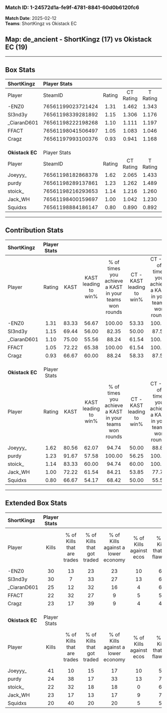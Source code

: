 ### Match ID: 1-24572d1a-fe9f-4781-8841-60d0b6120fc6  
**Match Date**: 2025-02-12  
**Teams**: ShortKingz vs Okistack EC  

## **Map**: de_ancient - ShortKingz (17) vs Okistack EC (19)  
---  

## Box Stats  

| **ShortKingz**  | Player Stats      |        |           |          |       |       |       |         |        |      |     |
| :- | :- | :-: | :-: | :-: | :-: | :-: | :-: | :-: | :-: | :-: | :-: |
| Player          | SteamID           | Rating | CT Rating | T Rating | KAST  |  ADR  | Kills | Assists | Deaths | K/D  | HS% |
| -ENZ0           | 76561199023721424 |  1.31  |   1.462   |  1.343   | 83.33 | 84.0  |  30   |    9    |   25   | 1.20 | 30  |
| Sl3nd3y         | 76561198339281892 |  1.15  |   1.306   |  1.176   | 69.44 | 80.0  |  30   |    8    |   28   | 1.07 | 46  |
| _CiaranD601     | 76561198222198268 |  1.10  |   1.111   |  1.197   | 75.00 | 88.3  |  25   |   10    |   28   | 0.89 | 40  |
| FFACT           | 76561198041506497 |  1.05  |   1.083   |  1.046   | 72.22 | 71.5  |  22   |   10    |   22   | 1.00 | 45  |
| Cragz           | 76561197993100376 |  0.93  |   0.941   |  1.168   | 66.67 | 71.9  |  23   |    4    |   28   | 0.82 | 39  |
|                 |                   |        |           |          |       |       |       |         |        |      |     |
|                 |                   |        |           |          |       |       |       |         |        |      |     |
|                 |                   |        |           |          |       |       |       |         |        |      |     |
| **Okistack EC** | Player Stats      |        |           |          |       |       |       |         |        |      |     |
| Player          | SteamID           | Rating | CT Rating | T Rating | KAST  |  ADR  | Kills | Assists | Deaths | K/D  | HS% |
| Joeyyy_         | 76561198182868378 |  1.62  |   2.065   |  1.433   | 80.56 | 120.2 |  41   |    7    |   28   | 1.46 | 46  |
| purdy           | 76561198289137861 |  1.23  |   1.262   |  1.489   | 91.67 | 78.5  |  24   |   14    |   25   | 0.96 | 62  |
| stoick_         | 76561198216293653 |  1.14  |   1.216   |  1.260   | 83.33 | 81.9  |  22   |   12    |   24   | 0.92 | 50  |
| Jack_WH         | 76561198400159697 |  1.00  |   1.042   |  1.230   | 72.22 | 73.2  |  23   |    9    |   27   | 0.85 | 39  |
| Squidxs         | 76561198884186147 |  0.80  |   0.890   |  0.892   | 66.67 | 47.9  |  20   |    5    |   27   | 0.74 | 25  |
---  

## Contribution Stats  

| **ShortKingz**  | Player Stats |       |                      |                                                        |                           |                                                             |                          |                                                            |
| :- | :-: | :-: | :-: | :-: | :-: | :-: | :-: | :-: |
| Player          |    Rating    | KAST  | KAST leading to win% | % of times you achieve a KAST in your teams won rounds | CT - KAST leading to win% | CT - % of times you achieve a KAST in your teams won rounds | T - KAST leading to win% | T - % of times you achieve a KAST in your teams won rounds |
| -ENZ0           |     1.31     | 83.33 |        56.67         |                         100.00                         |           53.33           |                           100.00                            |          60.00           |                           100.00                           |
| Sl3nd3y         |     1.15     | 69.44 |        56.00         |                         82.35                          |           50.00           |                            87.50                            |          63.64           |                           77.78                            |
| _CiaranD601     |     1.10     | 75.00 |        55.56         |                         88.24                          |           61.54           |                           100.00                            |          50.00           |                           77.78                            |
| FFACT           |     1.05     | 72.22 |        65.38         |                         100.00                         |           61.54           |                           100.00                            |          69.23           |                           100.00                           |
| Cragz           |     0.93     | 66.67 |        60.00         |                         88.24                          |           58.33           |                            87.50                            |          61.54           |                           88.89                            |
|                 |              |       |                      |                                                        |                           |                                                             |                          |                                                            |
|                 |              |       |                      |                                                        |                           |                                                             |                          |                                                            |
|                 |              |       |                      |                                                        |                           |                                                             |                          |                                                            |
| **Okistack EC** | Player Stats |       |                      |                                                        |                           |                                                             |                          |                                                            |
| Player          |    Rating    | KAST  | KAST leading to win% | % of times you achieve a KAST in your teams won rounds | CT - KAST leading to win% | CT - % of times you achieve a KAST in your teams won rounds | T - KAST leading to win% | T - % of times you achieve a KAST in your teams won rounds |
| Joeyyy_         |     1.62     | 80.56 |        62.07         |                         94.74                          |           50.00           |                            88.89                            |          76.92           |                           100.00                           |
| purdy           |     1.23     | 91.67 |        57.58         |                         100.00                         |           56.25           |                           100.00                            |          58.82           |                           100.00                           |
| stoick_         |     1.14     | 83.33 |        60.00         |                         94.74                          |           60.00           |                           100.00                            |          60.00           |                           90.00                            |
| Jack_WH         |     1.00     | 72.22 |        61.54         |                         84.21                          |           53.85           |                            77.78                            |          69.23           |                           90.00                            |
| Squidxs         |     0.80     | 66.67 |        54.17         |                         68.42                          |           50.00           |                            55.56                            |          57.14           |                           80.00                            |
---  

## Extended Box Stats  

| **ShortKingz**  | Player Stats |                            |                            |                                    |                         |                              |                                 |        |                             |                                     |                          |                               |                            |
| :- | :-: | :-: | :-: | :-: | :-: | :-: | :-: | :-: | :-: | :-: | :-: | :-: | :-: |
| Player          |    Kills     | % of Kills that are trades | % of Kills that got traded | % of Kills against a lower economy | % of Kills against ecos | % of Kills that are flawless | % of Kills that are close duels | Deaths | % of Deaths that get traded | % of Deaths against a lower economy | % of Deaths against ecos | % of Deaths that are flawless | % of Deaths that are close |
| -ENZ0           |      30      |             13             |             23             |                 23                 |           10            |              63              |               10                |   25   |             28              |                  8                  |            0             |              68               |             8              |
| Sl3nd3y         |      30      |             7              |             33             |                 27                 |           13            |              67              |                7                |   28   |             21              |                 11                  |            4             |              79               |             0              |
| _CiaranD601     |      25      |             12             |             32             |                 16                 |            4            |              68              |                4                |   28   |             11              |                  7                  |            4             |              50               |             14             |
| FFACT           |      22      |             32             |             27             |                 9                  |            5            |              55              |               14                |   22   |              5              |                  5                  |            0             |              55               |             5              |
| Cragz           |      23      |             17             |             39             |                 9                  |            4            |              43              |                9                |   28   |             14              |                 11                  |            4             |              71               |             7              |
|                 |              |                            |                            |                                    |                         |                              |                                 |        |                             |                                     |                          |                               |                            |
|                 |              |                            |                            |                                    |                         |                              |                                 |        |                             |                                     |                          |                               |                            |
|                 |              |                            |                            |                                    |                         |                              |                                 |        |                             |                                     |                          |                               |                            |
| **Okistack EC** | Player Stats |                            |                            |                                    |                         |                              |                                 |        |                             |                                     |                          |                               |                            |
| Player          |    Kills     | % of Kills that are trades | % of Kills that got traded | % of Kills against a lower economy | % of Kills against ecos | % of Kills that are flawless | % of Kills that are close duels | Deaths | % of Deaths that get traded | % of Deaths against a lower economy | % of Deaths against ecos | % of Deaths that are flawless | % of Deaths that are close |
| Joeyyy_         |      41      |             10             |             15             |                 17                 |           10            |              59              |                2                |   28   |             29              |                 18                  |            4             |              75               |             4              |
| purdy           |      24      |             38             |             17             |                 33                 |           13            |              71              |               13                |   25   |             44              |                  8                  |            0             |              44               |             12             |
| stoick_         |      22      |             32             |             18             |                 18                 |            0            |              68              |                9                |   24   |             25              |                  8                  |            0             |              50               |             21             |
| Jack_WH         |      23      |             17             |             13             |                 17                 |            9            |              70              |                4                |   27   |             33              |                 15                  |            0             |              52               |             4              |
| Squidxs         |      20      |             40             |             20             |                 20                 |            5            |              55              |               10                |   27   |             22              |                  7                  |            0             |              74               |             4              |
